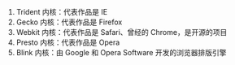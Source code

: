 1. Trident 内核：代表作品是 IE
2. Gecko 内核：代表作品是 Firefox
3. Webkit 内核：代表作品是 Safari、曾经的 Chrome，是开源的项目
4. Presto 内核：代表作品是 Opera
5. Blink 内核：由 Google 和 Opera Software 开发的浏览器排版引擎
